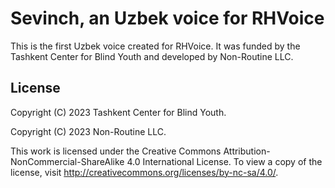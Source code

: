 # Sevinch, an Uzbek voice for RHVoice

This is the first Uzbek voice created for RHVoice. It was funded by the Tashkent Center for Blind Youth and developed by Non-Routine LLC.

## License

Copyright (C) 2023 Tashkent Center for Blind Youth.

Copyright (C) 2023 Non-Routine LLC.

This work is licensed under the Creative Commons Attribution-NonCommercial-ShareAlike 4.0 International License. To view a copy of the license, visit http://creativecommons.org/licenses/by-nc-sa/4.0/.

